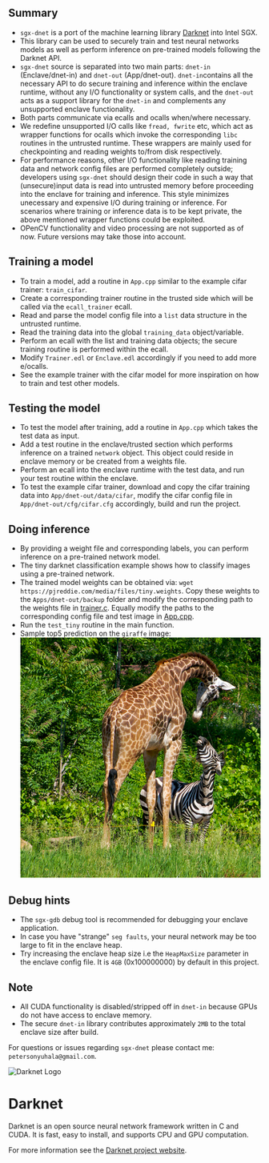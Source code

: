 ## Summary
- `sgx-dnet` is a port of the machine learning library [Darknet](http://pjreddie.com/darknet) into Intel SGX. 
- This library can be used to securely train and test neural networks models as well as perform inference on pre-trained models following the Darknet API. 
- `sgx-dnet` source is separated into two main parts: `dnet-in` (Enclave/dnet-in) and `dnet-out` (App/dnet-out). `dnet-in`contains all the necessary API to do secure training and inference within the enclave runtime, without any I/O functionality or system calls, and the `dnet-out` acts as a support library for the `dnet-in` and complements any unsupported enclave functionality.
- Both parts communicate via ecalls and ocalls when/where necessary. 
- We redefine unsupported I/O calls like `fread, fwrite` etc, which act as wrapper functions for ocalls which invoke the corresponding `libc` routines in the untrusted runtime. These wrappers are mainly used for checkpointing and reading weights to/from disk respectively.
- For performance reasons, other I/O functionality like reading training data and network config files are performed completely outside; developers using `sgx-dnet` should design their code in such a way that (unsecure)input data is read into untrusted memory before proceeding into the enclave for training and inference. This style minimizes unecessary and expensive I/O during training or inference. For scenarios where training or inference data is to be kept private, the above mentioned wrapper functions could be exploited.
- OPenCV functionality and video processing are not supported as of now. Future versions may take those into account.

 

## Training a model
- To train a model, add a routine in `App.cpp` similar to the example cifar trainer: `train_cifar`. 
- Create a corresponding trainer routine in the trusted side which will be called via the `ecall_trainer` ecall.
- Read and parse the model config file into a `list` data structure in the untrusted runtime. 
- Read the training data into the global `training_data` object/variable.
- Perform an ecall with the list and training data objects; the secure training routine is performed within the ecall.
- Modify `Trainer.edl` or `Enclave.edl` accordingly if you need to add more e/ocalls.
- See the example trainer with the cifar model for more inspiration on how to train and test other models.

## Testing the model
- To test the model after training, add a routine in `App.cpp` which takes the test data as input.
- Add a test routine in the enclave/trusted section which performs inference on a trained `network` object. This object could reside in enclave memory or be created from a weights file.
- Perform an ecall into the enclave runtime with the test data, and run your test routine within the enclave.
- To test the example cifar trainer, download and copy the cifar training data into `App/dnet-out/data/cifar`, modify the cifar config file in `App/dnet-out/cfg/cifar.cfg` accordingly, build and run the project.

## Doing inference
- By providing a weight file and corresponding labels, you can perform inference on a pre-trained network model.
- The tiny darknet classification example shows how to classify images using a pre-trained network.
- The trained model weights can be obtained via: `wget https://pjreddie.com/media/files/tiny.weights`. Copy these weights to the `Apps/dnet-out/backup` folder and modify the corresponding path to the weights file in [trainer.c](Enclave/dnet-in/train/trainer.c). Equally modify the paths to the corresponding config file and test image in [App.cpp](App/App.cpp).
- Run the `test_tiny` routine in the main function.
- Sample top5 prediction on the `giraffe` image: ![giraffe predictions](App/dnet-out/data/giraffe.jpg)

## Debug hints
- The `sgx-gdb` debug tool is recommended for debugging your enclave application.
- In case you have "strange" `seg faults`, your neural network may be too large to fit in the enclave heap.
- Try increasing the enclave heap size i.e the `HeapMaxSize` parameter in the enclave config file. It is `4GB` (0x100000000) by default in this project.

## Note
- All CUDA functionality is disabled/stripped off in `dnet-in` because GPUs do not have access to enclave memory.
- The secure `dnet-in` library contributes approximately `2MB` to the total enclave size after build.

For questions or issues regarding `sgx-dnet` please contact me: `petersonyuhala@gmail.com`. 

![Darknet Logo](http://pjreddie.com/media/files/darknet-black-small.png)

# Darknet #
Darknet is an open source neural network framework written in C and CUDA. It is fast, easy to install, and supports CPU and GPU computation.

For more information see the [Darknet project website](http://pjreddie.com/darknet).


